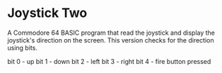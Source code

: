 # Joystick Two

A Commodore 64 BASIC program that read the joystick and display the joystick's direction on the screen.  This version checks for the direction using bits.

bit 0 - up
bit 1 - down
bit 2 - left
bit 3 - right
bit 4 - fire button pressed